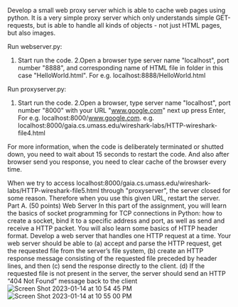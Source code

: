 Develop a small web proxy server which is able to cache web pages using python. It is a very
simple proxy server which only understands simple GET-requests, but is able to handle all kinds
of objects - not just HTML pages, but also images.

Run webserver.py:

1. Start run the code. 2.Open a browser type server name "localhost", port number "8888", and corresponding name of HTML file in folder in this case "HelloWorld.html". For e.g. localhost:8888/HelloWorld.html

Run proxyserver.py:

1. Start run the code. 2.Open a browser, type server name "localhost", port number "8000" with your URL "www.google.com" next up press Enter,
   For e.g. localhost:8000/www.google.com. e.g. localhost:8000/gaia.cs.umass.edu/wireshark-labs/HTTP-wireshark-file4.html

For more information, when the code is deliberately terminated or shutted down, you need to wait about 15 seconds to restart the code. And also after browser send you response, you need to clear cache of the browser every time.

When we try to access localhost:8000/gaia.cs.umass.edu/wireshark-labs/HTTP-wireshark-file5.html through "proxyserver", the server closed for some reason. Therefore when you use this given URL, restart the server.
Part A. (50 points) Web Server In this part of the assignment, you will learn the basics of socket programming for TCP connections in Python: how to create a socket, bind it to a specific address and port, as well as send and receive a HTTP packet. You will also learn some basics of HTTP header format. Develop a web server that handles one HTTP request at a time. Your web server should be able to (a) accept and parse the HTTP request, get the requested file from the server’s file system, (b) create an HTTP response message consisting of the requested file preceded by header lines, and then (c) send the response directly to the client. (d) If the requested file is not present in the server, the server should send an HTTP “404 Not Found” message back to the client
![Screen Shot 2023-01-14 at 10 54 45 PM](https://user-images.githubusercontent.com/107897025/212522126-41459ed9-942c-44ca-8385-42d72979bf0a.png)
![Screen Shot 2023-01-14 at 10 55 00 PM](https://user-images.githubusercontent.com/107897025/212522127-7e1b5985-04c2-49f1-b00f-189fe766dcd1.png)
